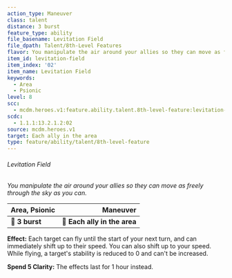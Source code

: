 ```yaml
---
action_type: Maneuver
class: talent
distance: 3 burst
feature_type: ability
file_basename: Levitation Field
file_dpath: Talent/8th-Level Features
flavor: You manipulate the air around your allies so they can move as freely through the sky as you can.
item_id: levitation-field
item_index: '02'
item_name: Levitation Field
keywords:
  - Area
  - Psionic
level: 8
scc:
  - mcdm.heroes.v1:feature.ability.talent.8th-level-feature:levitation-field
scdc:
  - 1.1.1:13.2.1.2:02
source: mcdm.heroes.v1
target: Each ally in the area
type: feature/ability/talent/8th-level-feature
---
```


###### Levitation Field

*You manipulate the air around your allies so they can move as freely through the sky as you can.*

| **Area, Psionic** |                 **Maneuver** |
| ----------------- | ---------------------------: |
| **📏 3 burst**    | **🎯 Each ally in the area** |

**Effect:** Each target can fly until the start of your next turn, and can immediately shift up to their speed. You can also shift up to your speed. While flying, a target's stability is reduced to 0 and can't be increased.

**Spend 5 Clarity:** The effects last for 1 hour instead.
